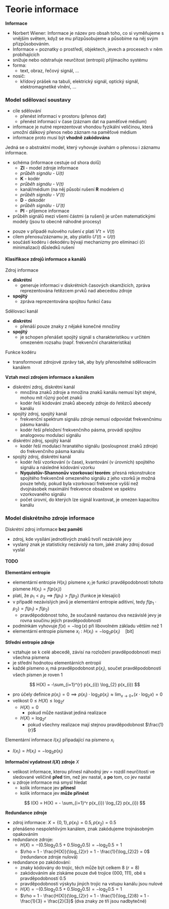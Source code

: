 # Teorie informace

**Informace**
- Norbert Wiener: Informace je název pro obsah toho, co si vyměňujeme s vnějším světem, když se mu přizpůsobujeme a působíme na něj svým přizpůsobováním.
- Informace = poznatky o prostředí, objektech, jevech a procesech v něm probíhajících
- snižuje nebo odstraňuje neurčitost (entropii) přijímacího systému
- forma:
	- text, obraz, řečový signál, ...
- nosič:
	- křídový prášek na tabuli, elektrický signál, optický signál, elektromagnetiké vlnění, ...

### Model sdělovací soustavy

- cíle sdělování
	- přenést informaci v prostoru (přenos dat)
	- přenést informaci v čase (záznam dat na paměťové médium)
- informace je nutné reprezentovat vhondou fyzikální veličinou, která umožní dálkový přenos nebo záznam na paměťové médium
- informace proto musí být **vhodně zakódována**

Jedná se o abstraktní model, který vyhovuje úvahám o přenosu i záznamu informace.
- schéma (informace cestuje od shora dolů)
	- **ZI** - model zdroje informace
	- *průběh signálu - $U(t)$*
	- **K** - kodér
	- *průběh signálu - $V(t)$*
	- kanál/médium (na něj působí rušení **R** modelem $\epsilon$)
	- *průběh signálu - $V'(t)$*
	- **D** - dekodér
	- *průběh signálu - $U'(t)$*
	- **PI** - příjemce informace
- průběh signálů mezi všemi částmi (a rušení) je určen matematickými modely (jsou to obecně náhodné procesy)
+ pouze v případě nulového rušení $\epsilon$ platí $V't = V(t)$
+ cílem přenosu/záznamu je, aby platilo $U'(t) = U(t)$
+ součástí kodéru i dekodéru bývají mechanizmy pro eliminaci (či minimalizaci) důsledků rušení

#### Klasifikace zdrojů informace a kanálů

Zdroj informace
- **diskrétní**
	- generuje informaci v diskrétních časových okamžicích, zpráva reprezentována řetězcem prvků nad abecedou zdroje
- **spojitý**
	- zpráva reprezentována spojitou funkcí času

Sdělovací kanál
- **diskrétní**
	- přenáší pouze znaky z nějaké konečné množiny
- **spojitý**
	- je schopen přenášet spojitý signál s charakteristikou v určitém omezeném rozsahu (např. frekvenční charakteristika)

Funkce kodéru
- transformovat zdrojové zprávy tak, aby byly přenositelné sdělovacím kanálem

**Vztah mezi zdrojem informace a kanálem**
- diskrétní zdroj, diskrétní kanál
	- množina znaků zdroje a množina znaků kanálu nemusí být stejné, mohou mít různý počet znaků
	- kodér řeší kódování znaků abecedy zdroje do řetězců abecedy kanálu
- spojitý zdroj, spojitý kanál
	- frekvenční spektrum signálu zdroje nemusí odpovídat frekvenčnímu pásmu kanálu
	- kodér řeší přeložení frekvenčního pásma, provádí spojitou analogovou modulaci signálu
- diskrétní zdroj, spojitý kanál
	- kodér řeší modulaci hranatého signálu (posloupnost znaků zdroje) do frekvenčního pásma kanálu
- spojitý zdroj, diskrétní kanál
	- kodér řeší vzorkování (v čase), kvantování (v úrovních) spojitého signálu a následné kódování vzorku
	- **Nyquistův-Shannonův vzorkovací teorém**: přesná rekonstrukce spojitého frekvenčně omezeného signálu z jeho vzorků je možná pouze tehdy, pokud byla vzorkovací frekvence vyšší než dvojnásobek maximální frekvence obsažené ve spektru vzorkovaného signálu
	- počet úrovní, do kterých lze signál kvantovat, je omezen kapacitou kanálu

### Model diskrétního zdroje informace

Diskrétní zdroj informace **bez paměti**
- zdroj, kde vysílání jednotlivých znaků tvoří nezávislé jevy
- vyslaný znak je statisticky nezávislý na tom, jaké znaky zdroj dosud vyslal

#### TODO

**Elementární entropie**
- elementární entropie $H(x_{i})$ písmene $x_{i}$ je funkcí pravděpodobnosti tohoto písmene $H(x_{i}) = f(p(x_{i}))$
- platí, že $p_{1} < p_{2} \implies f(p_{1}) > f(p_{2})$ (funkce je klesající)
- v případě nezávislých jevů je elementární entropie aditivní, tedy $f(p_{1} \cdot p_{2}) = f(p_{1}) + f(p_{2})$
	- pravděpodobnost toho, že současně nastanou dva nezávislé jevy je rovna součinu jejich pravděpodobností
- podmínkám vyhovuje $f(x) = -\log(x)$ při libovolném základu větším než 1
- elementární entropie písmene $x_{i} : H(x_{i}) = -\log_{2} p(x_{i}) \quad [\text{bit}]$

**Střední entropie zdroje**
- vztahuje se k celé abecedě, závisí na rozložení pravděpodobnosti mezi všechna písmena
- je střední hodnotou elementárních entropií
- každé písmeno $x_{i}$ má pravděpodobnost $p(x_{i})$, součet pravděpodobností všech písmen je roven 1

$$
H(X) = -\sum_{i=1}^{r} p(x_{i}) \log_{2} p(x_{i})
$$
- pro účely definice $p(x_{i}) = 0 \implies p(x_{i}) \cdot \log_{2} p(x_{i}) \approx \lim_{ x \to 0+ } (x \cdot \log_{2} x) = 0$
- velikost $0 \leq H(X) \leq \log_{2}r$
	- $H(X) = 0$
		- pokud může nastávat jediná realizace
	- $H(X) = \log_{2}r$
		- pokud všechny realizace mají stejnou pravděpodobnost $\frac{1}{r}$

Elementární informace $I(x_{i})$ připadající na písmeno $x_{i}$
- $I(x_{i}) = H(x_{i}) = -\log_{2} p(x_{i})$

**Informační vydatnost $I(X)$ zdroje** $X$
- velikost informace, kterou přinesl náhodný jev = rozdíl neurčitosti ve sledované veličině **před** tím, než jev nastal, a **po** tom, co jev nastal
- u zdroje informace má smysl hledat
	- kolik informace jev **přinesl**
	- kolik informace jev **může přinést**

$$
I(X) = H(X) = - \sum_{i=1}^r p(x_{i}) \log_{2} p(x_{i})
$$

**Redundance zdroje**
- zdroj informace: $X = \{0, 1\}, p(x_{1}) = 0.5, p(x_{2}) = 0.5$
- přenášeno nespolehlivým kanálem, znak zakódujeme trojnásobným opakováním
- redundance zdroje:
	- $H(X) = -(0.5 \log_{2} 0.5 + 0.5 \log_{2} 0.5) = -\log_{2} 0.5 = 1$
	- $\rho = 1 - \frac{H(X)}{\log_{2}r} = 1 - \frac{1}{\log_{2}2} = 0$ (redundance zdroje nulová)
- redundance po zakódování:
	- znaky kódovány do trojic, těch může být celkem 8 ($r = 8$)
	- zakódováním ale získáme pouze dvě trojice (000, 111), obě s pravděpodobností 0.5
	- pravděpodobnosti výskytu jiných trojic na vstupu kanálu jsou nulové
	- $H(X) = -(0.5 \log_{2} 0.5 + 0.5 \log_{2} 0.5) = -\log_{2} 0.5 = 1$
	- $\rho = 1 - \frac{H(X)}{\log_{2}r} = 1 - \frac{1}{\log_{2}8} = 1 - \frac{1}{3} = \frac{2}{3}$ (dva znaky ze tří jsou nadbytečné)